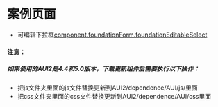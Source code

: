 # 案例页面 
 - 可编辑下拉框[component.foundationForm.foundationEditableSelect](https://www.awebide.com/testCase/#/editableSelect/Demo/Foundation/editableSelect?title=%E5%8F%AF%E7%BC%96%E8%BE%91%E4%B8%8B%E6%8B%89%E6%A1%86&pageId=editableSelect)

#### 注意：
##### 如果使用的AUI2是4.4和5.0版本，下载更新组件后需要执行以下操作：
- 把js文件夹里面的js文件替换更新到AUI2/dependence/AUI/js/里面
- 把css文件夹里面的css文件替换更新到AUI2/dependence/AUI/css里面